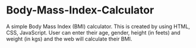 # Body-Mass-Index-Calculator
A simple Body Mass Index (BMI) calculator. This is created by using HTML, CSS, JavaScript. User can enter their age, gender, height (in feets) and weight (in kgs) and the web will calculate their BMI.
